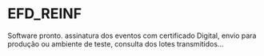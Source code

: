 # EFD_REINF
Software pronto. assinatura dos eventos  com certificado Digital, envio para produção ou ambiente de teste, consulta dos lotes transmitidos...
